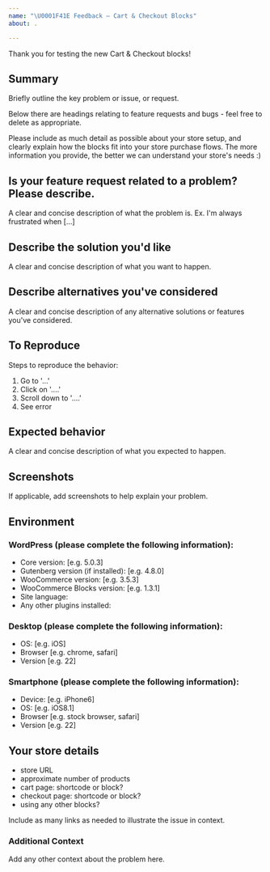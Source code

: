 ```yaml
---
name: "\U0001F41E Feedback – Cart & Checkout Blocks"
about: .

---
```


Thank you for testing the new Cart & Checkout blocks! 

## Summary
Briefly outline the key problem or issue, or request.

Below there are headings relating to feature requests and bugs - feel free to delete as appropriate.

Please include as much detail as possible about your store setup, and clearly explain how the blocks fit into your store purchase flows. The more information you provide, the better we can understand your store's needs :)

## Is your feature request related to a problem? Please describe.
A clear and concise description of what the problem is. Ex. I'm always frustrated when [...]

## Describe the solution you'd like
A clear and concise description of what you want to happen.

## Describe alternatives you've considered
A clear and concise description of any alternative solutions or features you've considered.

## To Reproduce
Steps to reproduce the behavior:

1. Go to '...'
2. Click on '....'
3. Scroll down to '....'
4. See error

## Expected behavior
A clear and concise description of what you expected to happen.

## Screenshots
If applicable, add screenshots to help explain your problem.

## Environment
### WordPress (please complete the following information):
* Core version: [e.g. 5.0.3]
* Gutenberg version (if installed): [e.g. 4.8.0]
* WooCommerce version: [e.g. 3.5.3]
* WooCommerce Blocks version: [e.g. 1.3.1]
* Site language:
* Any other plugins installed:

### Desktop (please complete the following information):
* OS: [e.g. iOS]
* Browser [e.g. chrome, safari]
* Version [e.g. 22]

### Smartphone (please complete the following information):
* Device: [e.g. iPhone6]
* OS: [e.g. iOS8.1]
* Browser [e.g. stock browser, safari]
* Version [e.g. 22]

## Your store details
- store URL
- approximate number of products
- cart page: shortcode or block?
- checkout page: shortcode or block?
- using any other blocks?

Include as many links as needed to illustrate the issue in context.

### Additional Context
Add any other context about the problem here.

